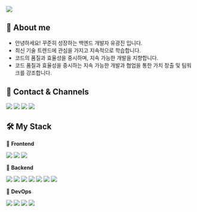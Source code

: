 
<img src="https://capsule-render.vercel.app/api?type=waving&height=200&text=Kwang-Jin%20You&fontAlign=50&fontAlignY=40&color=gradient"/>
  
## 🙌 About me
<ul>
  <li>안녕하세요! 꾸준히 성장하는 백엔드 개발자 유광진 입니다.</li>
  <li>최신 기술 트렌드에 관심을 가지고 지속적으로 학습합니다.</li>
  <li>코드의 품질과 효율성을 중시하며, 지속 가능한 개발을 지향합니다.</li>
  <li>코드 품질과 효율성을 중시하는 지속 가능한 개발과 협업을 통한 가치 창출 및 팀워크를 강조합니다.</li>
</ul>

## 📱 Contact & Channels
  <a href="mailto:kwangjin5468@gmail.com" target="_blank"><img src="https://img.shields.io/badge/kwangjin5468@gmail.com-EA4335?style=flat-square&logo=Gmail&logoColor=white"/></a> 
  <a href="mailto:kwangjin5468@naver.com" target="_blank"><img src="https://img.shields.io/badge/kwangjin5468@naver.com-20C997?style=flat-square&logo=Naver&logoColor=white"/></a>
  <a href="https://kxxngjinbackend.notion.site/227ecc503d6f4c5a93d9f73c341ada62?pvs=4" target="_blank"><img src="https://img.shields.io/badge/notion-000000?style=flat-square&logo=notion&logoColor=white"/></a>
  <a href="https://velog.io/@kwangjin5468/posts" target="_blank"><img src="https://img.shields.io/badge/velog-20C997?style=flat-square&logo=Velog&logoColor=white"/></a>
  
## 🛠 My Stack
📌 **Frontend**

<img src="https://img.shields.io/badge/HTML5-E34F26?style=flat-square&logo=html5&logoColor=white"> <img src="https://img.shields.io/badge/css3-1572B6?style=flat-square&logo=css3&logoColor=white"> 
<img src="https://img.shields.io/badge/JavaScript-F7DF1E?style=flat-square&logo=JavaScript&logoColor=white"> 

📌 **Backend**

<img src="https://img.shields.io/badge/Java-%23ED8B00.svg?style=flat-square&logo=openjdk&logoColor=white"> <img src="https://img.shields.io/badge/SpringBoot-6DB33F?style=flat-square&logo=Spring Boot&logoColor=white"> 
<img src="https://img.shields.io/badge/Django-092E20?style=flat-square&logo=django&logoColor=white"> <img src="https://img.shields.io/badge/Python-3776AB?style=flat-square&logo=Python&logoColor=white"> 
<img src="https://img.shields.io/badge/JPA-005F0F?style=flat-square&logo=JPA&logoColor=white"> <img src="https://img.shields.io/badge/MyBatis-2E5E82?style=flat-square&logo=MyBatis&logoColor=white"> 
<img src="https://img.shields.io/badge/Thymeleaf-005F0F?style=flat-square&logo=thymeleaf&logoColor=white">

📌 **DevOps**

<img src="https://img.shields.io/badge/Mariadb-003545?style=flat-square&logo=mariadb&logoColor=white"> <img src="https://img.shields.io/badge/Mysql-4479A1?style=flat-square&logo=mysql&logoColor=white"> 
<img src="https://img.shields.io/badge/Amazonaws-232F3E?style=flat-square&logo=amazonaws&logoColor=white"> <img src="https://img.shields.io/badge/Docker-2496ED?style=flat-square&logo=docker&logoColor=white"> 
